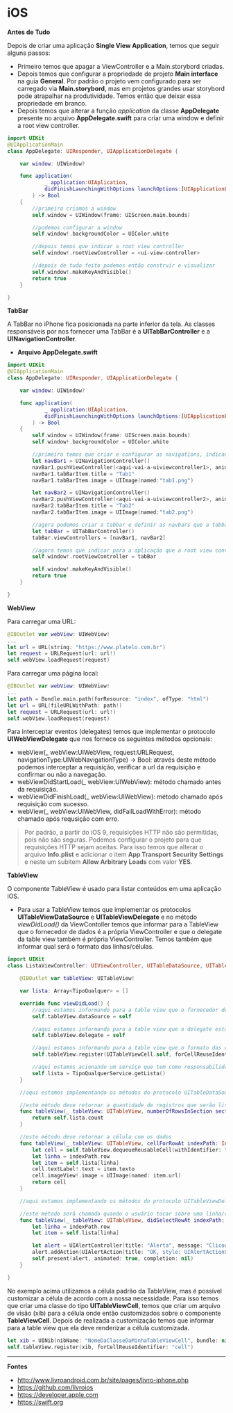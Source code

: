 # iOS  

**Antes de Tudo** 

Depois de criar uma aplicação **Single View Application**, temos que seguir alguns passos:

- Primeiro temos que apagar a ViewController e a Main.storybord criadas.
- Depois temos que configurar a propriedade de projeto **Main interface** na guia **General**. Por padrão o projeto vem configurado para ser carregado via **Main.storybord**, mas em projetos grandes usar storybord pode atrapalhar na produtividade. Temos então que deixar essa propriedade em branco.
- Depois temos que alterar a função *application* da classe **AppDelegate** presente no arquivo **AppDelegate.swift** para criar uma window e definir a root view controller.

```swift  
import UIKit
@UIApplicationMain
class AppDelegate: UIResponder, UIApplicationDelegate {

    var window: UIWindow?

    func application(
            _ application:UIAplication,
            didFinishLaunchingWithOptions launchOptions:[UIApplicationLaunchOptionsKey:Any]?
        ) -> Bool  
    {
        //primeiro criamos a window
        self.window = UIWindow(frame: UIScreen.main.bounds)

        //podemos configurar a window
        self.window!.backgroundColor = UIColor.white

        //depois temos que indicar a root view controller
        self.window!.rootViewController = <ui-view-controller>

        //depois de tudo feito podemos então construir e visualizar
        self.window!.makeKeyAndVisible()
        return true
    }

}
```  

**TabBar**  

A TabBar no iPhone fica posicionada na parte inferior da tela. As classes responsáveis por nos fornecer uma TabBar é a **UITabBarController** e a **UINavigationController**.  

- **Arquivo AppDelegate.swift**

```swift  
import UIKit
@UIApplicationMain
class AppDelegate: UIResponder, UIApplicationDelegate {

    var window: UIWindow?

    func application(
            _ application:UIAplication,
            didFinishLaunchingWithOptions launchOptions:[UIApplicationLaunchOptionsKey:Any]?
        ) -> Bool  
    {
        self.window = UIWindow(frame: UIScreen.main.bounds)
        self.window!.backgroundColor = UIColor.white

        //primeiro temos que criar e configurar as navigations, indicando para cada navbar a sua respectiva viewcontroller
        let navBar1 = UINavigationController()
        navBar1.pushViewController(<aqui-vai-a-uiviewcontroller1>, animated:false)
        navBar1.tabBarItem.title = "Tab1"
        navBar1.tabBarItem.image = UIImage(named:"tab1.png")

        let navBar2 = UINavigationController()
        navBar2.pushViewController(<aqui-vai-a-uiviewcontroller2>, animated:false)
        navBar2.tabBarItem.title = "Tab2"
        navBar2.tabBarItem.image = UIImage(named:"tab2.png")

        //agora podemos criar a tabbar e definir as navbars que a tabbar deve renderizar através de um array
        let tabBar = UITabBarController()
        tabBar.viewControllers = [navBar1, navBar2]

        //agora temos que indicar para a aplicação que a root view controller será a tab bar controller
        self.window!.rootViewController = tabBar

        self.window!.makeKeyAndVisible()
        return true
    }

}
````  

**WebView**  

Para carregar uma URL:
```swift  
@IBOutlet var webView: UIWebView!
...
let url = URL(string: "https://www.platelo.com.br")
let request = URLRequest(url: url!)
self.webView.loadRequest(request)
```  

Para carregar uma página local:
```swift  
@IBOutlet var webView: UIWebView!
...
let path = Bundle.main.path(forResource: "index", ofType: "html")
let url = URL(fileURLWithPath: path!)
let request = URLRequest(url: url!)
self.webView.loadRequest(request)
```

Para interceptar eventos (delegates) temos que implementar o protocolo **UIWebViewDelegate** que nos fornece os seguintes métodos opcionais: 
- webView(_ webView:UIWebView, request:URLRequest, navigationType:UIWebNavigationType) -> Bool: através deste método podemos interceptar a requisição, verificar a url da requisição e confirmar ou não a navegação.
- webViewDidStartLoad(_ webView:UIWebView): método chamado antes da requisição.
- webViewDidFinishLoad(_ webView:UIWebView): método chamado após requisição com sucesso.
- webView(_ webView:UIWebView, didFailLoadWithError): método chamado após requsição com erro.

> Por padrão, a partir do iOS 9, requisições HTTP não são permitidas, pois não são seguras. Podemos configurar o projeto para que requisições HTTP sejam aceitas. Para isso temos que alterar o arquivo **Info.plist** e adicionar o item **App Transport Security Settings** e neste um subitem **Allow Arbitrary Loads** com valor **YES**.

**TableView**  

O componente TableView é usado para listar conteúdos em uma aplicação iOS. 

- Para usar a TableView temos que implementar os protocolos **UITableViewDataSource** e **UITableViewDelegate** e no método *viewDidLoad()* da ViewContoller temos que informar para a TableView que o fornecedor de dados é a própria ViewController e que o delegate da table view também é própria ViewController. Temos também que informar qual será o formato das linhas/células.

```swift  
import UIKit
class ListaViewController: UIViewController, UITableDataSource, UITableViewDelegate {

    @IBOutlet var tableView: UITableView!

    var lista: Array<TipoQualquer> = []

    override func viewDidLoad() {
        //aqui estamos informando para a table view que o fornecedor de dados é a própria view controller
        self.tableView.dataSource = self

        //aqui estamos informando para a table view que o delegate está na própria controller
        self.tableView.delegate = self

        //aqui estamos informando para a table view que o formato das células é o formato padrão UITableViewCell
        self.tableView.register(UITableViewCell.self, forCellReuseIdentifier: "cell")  

        //aqui estamos acionando um serviço que tem como responsabilidade nos fornecer uma lista de TipoQualquer
        self.lista = TipoQualquerService.getLista()
    }

    //aqui estamos implementando os métodos do protocolo UITableDataSource

    //este método deve retornar a quantidade de registros que serão listados
    func tableView(_ tableView: UITableView, numberOfRowsInSection section: Int) -> Int {
        return self.lista.count
    }

    //este método deve retornar a célula com os dados
    func tableView(_ tableView: UITableView, cellForRowAt indexPath: IndexPath) -> UITableViewCell {
        let cell = self.tableView.dequeueReusableCell(withIdentifier: "cell")
        let linha = indexPath.row 
        let item = self.lista[linha] 
        cell.textLabel!.text = item.texto 
        cell.imageView!.image = UIImage(named: item.url)
        return cell
    }

    //aqui estamos implementando os métodos do protocolo UITableViewDelegate

    //este método será chamado quando o usuário tocar sobre uma linha/célula
    func tableView(_ tableView: UITableView, didSelectRowAt indexPath: IndexPath) {
        let linha = indexPath.row 
        let item = self.lista[linha] 

        let alert = UIAlertController(title: "Alerta", message: "Clicou na linha \(linha)", preferredStyle: UIAlertControllerStyle.alert)
        alert.addAction(UIAlertAction(title: "OK, style: UIAlertActionStyle.default, handler: nil))
        self.present(alert, animated: true, completion: nil)
    }

}
```

No exemplo acima utilizamos a célula padrão da TableView, mas é possível customizar a célula de acordo com a nossa necessidade. Para isso temos que criar uma classe do tipo **UITableViewCell**, temos que criar um arquivo de visão (xib) para a célula onde então customizados sobre o componente **TableViewCell**. Depois de realizada a customização temos que informar para a table view que ela deve renderizar a célula customizada.

```swift  
let xib = UINib(nibName: "NomeDaClasseDaMinhaTableViewCell", bundle: nil)
self.tableView.register(xib, forCellReuseIdentifier: "cell")
```  

---

**Fontes**  

- http://www.livroandroid.com.br/site/pages/livro-iphone.php 
- https://github.com/livroios  
- https://developer.apple.com  
- https://swift.org  